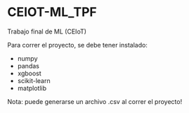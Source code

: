 # CEIOT-ML_TPF
Trabajo final de ML (CEIoT)

Para correr el proyecto, se debe tener instalado:

- numpy
- pandas
- xgboost
- scikit-learn
- matplotlib

Nota: puede generarse un archivo .csv al correr el proyecto!